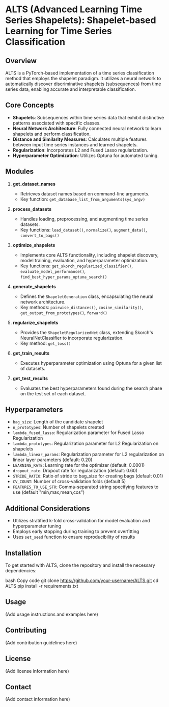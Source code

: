 # ALTS (Advanced Learning Time Series Shapelets): Shapelet-based Learning for Time Series Classification

## Overview

ALTS is a PyTorch-based implementation of a time series classification method that employs the shapelet paradigm. It utilizes a neural network to automatically discover discriminative shapelets (subsequences) from time series data, enabling accurate and interpretable classification.

## Core Concepts

- **Shapelets**: Subsequences within time series data that exhibit distinctive patterns associated with specific classes.
- **Neural Network Architecture**: Fully connected neural network to learn shapelets and perform classification.
- **Distance and Similarity Measures**: Calculates multiple features between input time series instances and learned shapelets.
- **Regularization**: Incorporates L2 and Fused Lasso regularization.
- **Hyperparameter Optimization**: Utilizes Optuna for automated tuning.

## Modules

1. **get_dataset_names**
   - Retrieves dataset names based on command-line arguments.
   - Key function: `get_database_list_from_arguments(sys_argv)`

2. **process_datasets**
   - Handles loading, preprocessing, and augmenting time series datasets.
   - Key functions: `load_dataset()`, `normalize()`, `augment_data()`, `convert_to_bags()`

3. **optimize_shapelets**
   - Implements core ALTS functionality, including shapelet discovery, model training, evaluation, and hyperparameter optimization.
   - Key functions: `get_skorch_regularized_classifier()`, `evaluate_model_performance()`, `find_best_hyper_params_optuna_search()`

4. **generate_shapelets**
   - Defines the `ShapeletGeneration` class, encapsulating the neural network architecture.
   - Key methods: `pairwise_distances()`, `cosine_similarity()`, `get_output_from_prototypes()`, `forward()`

5. **regularize_shapelets**
   - Provides the `ShapeletRegularizedNet` class, extending Skorch's NeuralNetClassifier to incorporate regularization.
   - Key method: `get_loss()`

6. **get_train_results**
   - Executes hyperparameter optimization using Optuna for a given list of datasets.

7. **get_test_results**
   - Evaluates the best hyperparameters found during the search phase on the test set of each dataset.

## Hyperparameters

- `bag_size`: Length of the candidate shapelet
- `n_prototypes`: Number of shapelets created
- `lambda_fused_lasso`: Regularization parameter for Fused Lasso Regularization
- `lambda_prototypes`: Regularization parameter for L2 Regularization on shapelets
- `lambda_linear_params`: Regularization parameter for L2 regularization on linear layer parameters (default: 0.20)
- `LEARNING_RATE`: Learning rate for the optimizer (default: 0.0001)
- `dropout_rate`: Dropout rate for regularization (default: 0.60)
- `STRIDE_RATIO`: Ratio of stride to bag_size for creating bags (default 0.01)
- `CV_COUNT`: Number of cross-validation folds (default 5)
- `FEATURES_TO_USE_STR`: Comma-separated string specifying features to use (default "min,max,mean,cos")

## Additional Considerations

- Utilizes stratified k-fold cross-validation for model evaluation and hyperparameter tuning
- Employs early stopping during training to prevent overfitting
- Uses `set_seed` function to ensure reproducibility of results

## Installation

To get started with ALTS, clone the repository and install the necessary dependencies:

bash
Copy code
git clone https://github.com/your-username/ALTS.git
cd ALTS
pip install -r requirements.txt

## Usage

(Add usage instructions and examples here)

## Contributing

(Add contribution guidelines here)

## License

(Add license information here)

## Contact

(Add contact information here)
